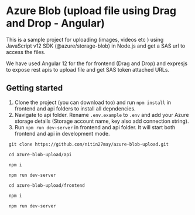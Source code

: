# Azure Blob (upload file using Drag and Drop - Angular)
This is a sample project for uploading (images, videos etc ) using JavaScript v12 SDK (@azure/storage-blob) in Node.js  and get a SAS url to access the files.

We have used Angular 12 for the for frontend (Drag and Drop) and expresjs to expose rest apis to upload file and get SAS token attached URLs.

## Getting started


1. Clone the project (you can download too) and run `npm install` in frontend and api folders to install all depndencies. 
2. Navigate to api folder. Rename `.env.example` to `.env` and add your Azure storage details (Storage account name, key also add connection string).
3. Run `npm run dev-server` in frontend and api folder. It will start both frontend and api in development mode.
```
 git clone https://github.com/nitin27may/azure-blob-upload.git

 cd azure-blob-upload/api

 npm i
 
 npm run dev-server

 cd azure-blob-upload/frontend

 npm i

 npm run dev-server

```
